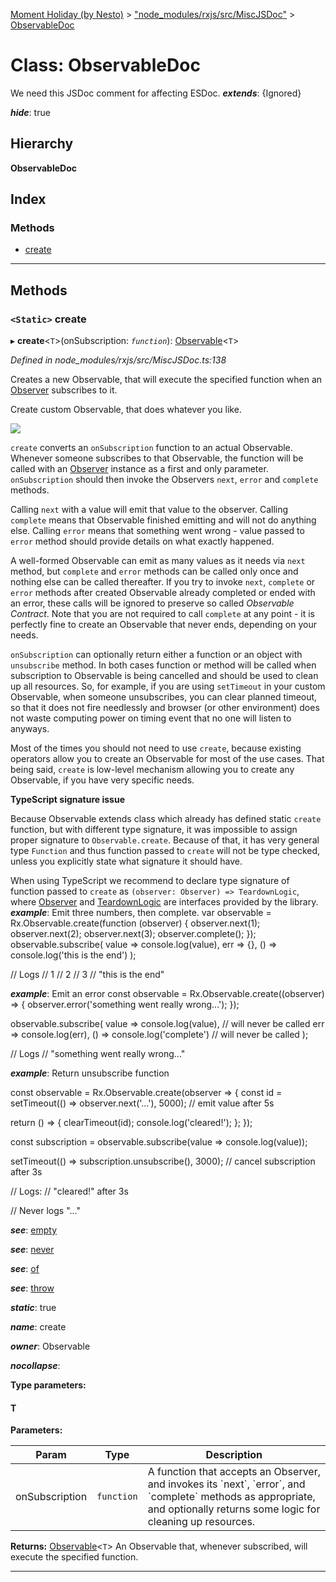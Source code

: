 [Moment Holiday (by Nesto)](../README.md) > ["node_modules/rxjs/src/MiscJSDoc"](../modules/_node_modules_rxjs_src_miscjsdoc_.md) > [ObservableDoc](../classes/_node_modules_rxjs_src_miscjsdoc_.observabledoc.md)

# Class: ObservableDoc

We need this JSDoc comment for affecting ESDoc.
*__extends__*: {Ignored}

*__hide__*: true

## Hierarchy

**ObservableDoc**

## Index

### Methods

* [create](_node_modules_rxjs_src_miscjsdoc_.observabledoc.md#create)

---

## Methods

<a id="create"></a>

### `<Static>` create

▸ **create**<`T`>(onSubscription: *`function`*): [Observable](_node_modules_rxjs_src_internal_observable_.observable.md)<`T`>

*Defined in node_modules/rxjs/src/MiscJSDoc.ts:138*

Creates a new Observable, that will execute the specified function when an [Observer](../interfaces/_node_modules_rxjs_src_internal_types_.observer.md) subscribes to it.

Create custom Observable, that does whatever you like.

![](create.png)

`create` converts an `onSubscription` function to an actual Observable. Whenever someone subscribes to that Observable, the function will be called with an [Observer](../interfaces/_node_modules_rxjs_src_internal_types_.observer.md) instance as a first and only parameter. `onSubscription` should then invoke the Observers `next`, `error` and `complete` methods.

Calling `next` with a value will emit that value to the observer. Calling `complete` means that Observable finished emitting and will not do anything else. Calling `error` means that something went wrong - value passed to `error` method should provide details on what exactly happened.

A well-formed Observable can emit as many values as it needs via `next` method, but `complete` and `error` methods can be called only once and nothing else can be called thereafter. If you try to invoke `next`, `complete` or `error` methods after created Observable already completed or ended with an error, these calls will be ignored to preserve so called _Observable Contract_. Note that you are not required to call `complete` at any point - it is perfectly fine to create an Observable that never ends, depending on your needs.

`onSubscription` can optionally return either a function or an object with `unsubscribe` method. In both cases function or method will be called when subscription to Observable is being cancelled and should be used to clean up all resources. So, for example, if you are using `setTimeout` in your custom Observable, when someone unsubscribes, you can clear planned timeout, so that it does not fire needlessly and browser (or other environment) does not waste computing power on timing event that no one will listen to anyways.

Most of the times you should not need to use `create`, because existing operators allow you to create an Observable for most of the use cases. That being said, `create` is low-level mechanism allowing you to create any Observable, if you have very specific needs.

**TypeScript signature issue**

Because Observable extends class which already has defined static `create` function, but with different type signature, it was impossible to assign proper signature to `Observable.create`. Because of that, it has very general type `Function` and thus function passed to `create` will not be type checked, unless you explicitly state what signature it should have.

When using TypeScript we recommend to declare type signature of function passed to `create` as `(observer: Observer) => TeardownLogic`, where [Observer](../interfaces/_node_modules_rxjs_src_internal_types_.observer.md) and [TeardownLogic](../modules/_node_modules_rxjs_src_internal_types_.md#teardownlogic) are interfaces provided by the library.
*__example__*: Emit three numbers, then complete. var observable = Rx.Observable.create(function (observer) { observer.next(1); observer.next(2); observer.next(3); observer.complete(); }); observable.subscribe( value => console.log(value), err => {}, () => console.log('this is the end') );

// Logs // 1 // 2 // 3 // "this is the end"

*__example__*: Emit an error const observable = Rx.Observable.create((observer) => { observer.error('something went really wrong...'); });

observable.subscribe( value => console.log(value), // will never be called err => console.log(err), () => console.log('complete') // will never be called );

// Logs // "something went really wrong..."

*__example__*: Return unsubscribe function

const observable = Rx.Observable.create(observer => { const id = setTimeout(() => observer.next('...'), 5000); // emit value after 5s

return () => { clearTimeout(id); console.log('cleared!'); }; });

const subscription = observable.subscribe(value => console.log(value));

setTimeout(() => subscription.unsubscribe(), 3000); // cancel subscription after 3s

// Logs: // "cleared!" after 3s

// Never logs "..."

*__see__*: [empty](../modules/_node_modules_rxjs_src_internal_observer_.md#empty)

*__see__*: [never](../modules/_node_modules_rxjs_src_internal_observable_never_.md#never-1)

*__see__*: [of](../modules/_node_modules_rxjs_src_internal_observable_of_.md#of)

*__see__*: [throw](_node_modules_rxjs_src_internal_subject_.subject.md#throw)

*__static__*: true

*__name__*: create

*__owner__*: Observable

*__nocollapse__*: 

**Type parameters:**

#### T 
**Parameters:**

| Param | Type | Description |
| ------ | ------ | ------ |
| onSubscription | `function` |  A function that accepts an Observer, and invokes its \`next\`, \`error\`, and \`complete\` methods as appropriate, and optionally returns some logic for cleaning up resources. |

**Returns:** [Observable](_node_modules_rxjs_src_internal_observable_.observable.md)<`T`>
An Observable that, whenever subscribed, will execute the
specified function.

___

